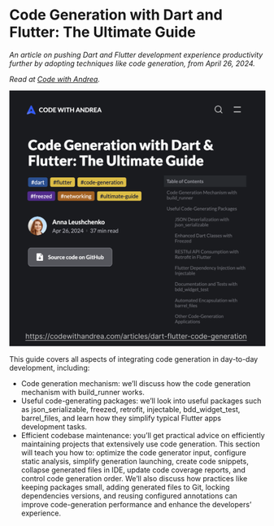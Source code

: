 # Code Generation with Dart and Flutter: The Ultimate Guide

*An article on pushing Dart and Flutter development experience productivity further by adopting techniques like code generation, from April 26, 2024.*

*Read at [Code with Andrea](https://codewithandrea.com/articles/dart-flutter-code-generation/).*

![](images/cover_image.png)

This guide covers all aspects of integrating code generation in day-to-day development, including:
* Code generation mechanism: we’ll discuss how the code generation mechanism with build_runner works.
* Useful code-generating packages: we’ll look into useful packages such as json_serializable, freezed, retrofit, injectable, bdd_widget_test, barrel_files, and learn how they simplify typical Flutter apps development tasks.
* Efficient codebase maintenance: you’ll get practical advice on efficiently maintaining projects that extensively use code generation. This section will teach you how to: optimize the code generator input, configure static analysis, simplify generation launching, create code snippets, collapse generated files in IDE, update code coverage reports, and control code generation order. We’ll also discuss how practices like keeping packages small, adding generated files to Git, locking dependencies versions, and reusing configured annotations can improve code-generation performance and enhance the developers’ experience.
